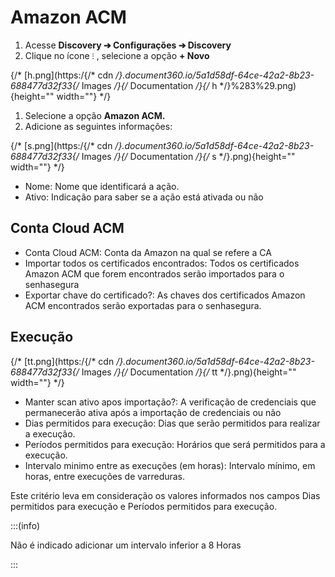 # Amazon ACM

1. Acesse **Discovery ➔ Configurações ➔ Discovery**
2. Clique no ícone `⁝` , selecione a opção **+ Novo**
    
{/* [h.png](https:/{/* cdn */}.document360.io/5a1d58df-64ce-42a2-8b23-688477d32f33{/* Images */}{/* Documentation */}{/* h */}%283%29.png){height="" width=""} */}
    

1. Selecione a opção **Amazon ACM.**
2. Adicione as seguintes informações:

{/* [s.png](https:/{/* cdn */}.document360.io/5a1d58df-64ce-42a2-8b23-688477d32f33{/* Images */}{/* Documentation */}{/* s */}.png){height="" width=""} */}

- Nome: Nome que identificará a ação.
- Ativo: Indicação para saber se a ação está ativada ou não

## Conta Cloud ACM

- Conta Cloud ACM: Conta da Amazon na qual se refere a CA
- Importar todos os certificados encontrados: Todos os certificados Amazon ACM que forem encontrados serão importados para o senhasegura
- Exportar chave do certificado?: As chaves dos certificados Amazon ACM encontrados serão exportadas para o senhasegura.

## Execução

{/* [tt.png](https:/{/* cdn */}.document360.io/5a1d58df-64ce-42a2-8b23-688477d32f33{/* Images */}{/* Documentation */}{/* tt */}.png){height="" width=""} */}

- Manter scan ativo apos importação?: A verificação de credenciais que permanecerão ativa após a importação de credenciais ou não
- Dias permitidos para execução: Dias que serão permitidos para realizar a execução.
- Períodos permitidos para execução: Horários que será permitidos para a execução.
- Intervalo minimo entre as execuções (em horas): Intervalo mínimo, em horas, entre execuções de varreduras.

Este critério leva em consideração os valores informados nos campos Dias permitidos para execução e Períodos permitidos para execução.

:::(info)

Não é indicado adicionar um intervalo inferior a 8 Horas

:::